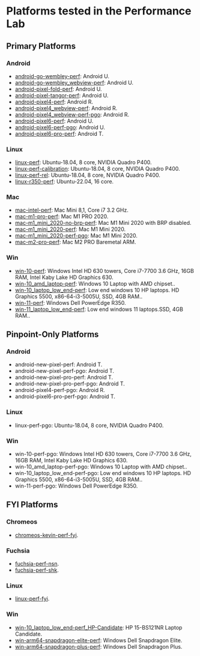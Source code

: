 
[comment]: # (AUTOGENERATED FILE DO NOT EDIT)
[comment]: # (See //tools/perf/generate_perf_data to make changes)

# Platforms tested in the Performance Lab

## Primary Platforms

### Android

 * [android-go-wembley-perf](https://ci.chromium.org/p/chrome/builders/ci/android-go-wembley-perf): Android U.
 * [android-go-wembley_webview-perf](https://ci.chromium.org/p/chrome/builders/ci/android-go-wembley_webview-perf): Android U.
 * [android-pixel-fold-perf](https://ci.chromium.org/p/chrome/builders/ci/android-pixel-fold-perf): Android U.
 * [android-pixel-tangor-perf](https://ci.chromium.org/p/chrome/builders/ci/android-pixel-tangor-perf): Android U.
 * [android-pixel4-perf](https://ci.chromium.org/p/chrome/builders/ci/android-pixel4-perf): Android R.
 * [android-pixel4_webview-perf](https://ci.chromium.org/p/chrome/builders/ci/android-pixel4_webview-perf): Android R.
 * [android-pixel4_webview-perf-pgo](https://ci.chromium.org/p/chrome/builders/ci/android-pixel4_webview-perf-pgo): Android R.
 * [android-pixel6-perf](https://ci.chromium.org/p/chrome/builders/ci/android-pixel6-perf): Android U.
 * [android-pixel6-perf-pgo](https://ci.chromium.org/p/chrome/builders/ci/android-pixel6-perf-pgo): Android U.
 * [android-pixel6-pro-perf](https://ci.chromium.org/p/chrome/builders/ci/android-pixel6-pro-perf): Android T.

### Linux

 * [linux-perf](https://ci.chromium.org/p/chrome/builders/ci/linux-perf): Ubuntu-18.04, 8 core, NVIDIA Quadro P400.
 * [linux-perf-calibration](https://ci.chromium.org/p/chrome/builders/ci/linux-perf-calibration): Ubuntu-18.04, 8 core, NVIDIA Quadro P400.
 * [linux-perf-rel](https://ci.chromium.org/p/chrome/builders/ci/linux-perf-rel): Ubuntu-18.04, 8 core, NVIDIA Quadro P400.
 * [linux-r350-perf](https://ci.chromium.org/p/chrome/builders/ci/linux-r350-perf): Ubuntu-22.04, 16 core.

### Mac

 * [mac-intel-perf](https://ci.chromium.org/p/chrome/builders/ci/mac-intel-perf): Mac Mini 8,1, Core i7 3.2 GHz.
 * [mac-m1-pro-perf](https://ci.chromium.org/p/chrome/builders/ci/mac-m1-pro-perf): Mac M1 PRO 2020.
 * [mac-m1_mini_2020-no-brp-perf](https://ci.chromium.org/p/chrome/builders/ci/mac-m1_mini_2020-no-brp-perf): Mac M1 Mini 2020 with BRP disabled.
 * [mac-m1_mini_2020-perf](https://ci.chromium.org/p/chrome/builders/ci/mac-m1_mini_2020-perf): Mac M1 Mini 2020.
 * [mac-m1_mini_2020-perf-pgo](https://ci.chromium.org/p/chrome/builders/ci/mac-m1_mini_2020-perf-pgo): Mac M1 Mini 2020.
 * [mac-m2-pro-perf](https://ci.chromium.org/p/chrome/builders/ci/mac-m2-pro-perf): Mac M2 PRO Baremetal ARM.

### Win

 * [win-10-perf](https://ci.chromium.org/p/chrome/builders/ci/win-10-perf): Windows Intel HD 630 towers, Core i7-7700 3.6 GHz, 16GB RAM, Intel Kaby Lake HD Graphics 630.
 * [win-10_amd_laptop-perf](https://ci.chromium.org/p/chrome/builders/ci/win-10_amd_laptop-perf): Windows 10 Laptop with AMD chipset..
 * [win-10_laptop_low_end-perf](https://ci.chromium.org/p/chrome/builders/ci/win-10_laptop_low_end-perf): Low end windows 10 HP laptops. HD Graphics 5500, x86-64-i3-5005U, SSD, 4GB RAM..
 * [win-11-perf](https://ci.chromium.org/p/chrome/builders/ci/win-11-perf): Windows Dell PowerEdge R350.
 * [win-11_laptop_low_end-perf](https://ci.chromium.org/p/chrome/builders/ci/win-11_laptop_low_end-perf): Low end windows 11 laptops.SSD, 4GB RAM..

## Pinpoint-Only Platforms

### Android

 * android-new-pixel-perf: Android T.
 * android-new-pixel-perf-pgo: Android T.
 * android-new-pixel-pro-perf: Android T.
 * android-new-pixel-pro-perf-pgo: Android T.
 * android-pixel4-perf-pgo: Android R.
 * android-pixel6-pro-perf-pgo: Android T.

### Linux

 * linux-perf-pgo: Ubuntu-18.04, 8 core, NVIDIA Quadro P400.

### Win

 * win-10-perf-pgo: Windows Intel HD 630 towers, Core i7-7700 3.6 GHz, 16GB RAM, Intel Kaby Lake HD Graphics 630.
 * win-10_amd_laptop-perf-pgo: Windows 10 Laptop with AMD chipset..
 * win-10_laptop_low_end-perf-pgo: Low end windows 10 HP laptops. HD Graphics 5500, x86-64-i3-5005U, SSD, 4GB RAM..
 * win-11-perf-pgo: Windows Dell PowerEdge R350.

## FYI Platforms

### Chromeos

 * [chromeos-kevin-perf-fyi](https://ci.chromium.org/p/chrome/builders/ci/chromeos-kevin-perf-fyi).

### Fuchsia

 * [fuchsia-perf-nsn](https://ci.chromium.org/p/chrome/builders/ci/fuchsia-perf-nsn).
 * [fuchsia-perf-shk](https://ci.chromium.org/p/chrome/builders/ci/fuchsia-perf-shk).

### Linux

 * [linux-perf-fyi](https://ci.chromium.org/p/chrome/builders/ci/linux-perf-fyi).

### Win

 * [win-10_laptop_low_end-perf_HP-Candidate](https://ci.chromium.org/p/chrome/builders/ci/win-10_laptop_low_end-perf_HP-Candidate): HP 15-BS121NR Laptop Candidate.
 * [win-arm64-snapdragon-elite-perf](https://ci.chromium.org/p/chrome/builders/ci/win-arm64-snapdragon-elite-perf): Windows Dell Snapdragon Elite.
 * [win-arm64-snapdragon-plus-perf](https://ci.chromium.org/p/chrome/builders/ci/win-arm64-snapdragon-plus-perf): Windows Dell Snapdragon Plus.

